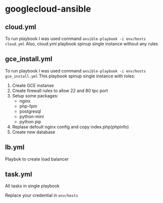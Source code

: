 # googlecloud-ansible

## cloud.yml
To run playbook I was used command `ansible-playbook -i env/hosts cloud.yml`
Also, cloud.yml playbook spinup single instance without any rules

## gce_install.yml
To run playbook I was used command `ansible-playbook -i env/hosts gce_install.yml`
This playbook spinup single instance with roles:
1. Create GCE instanse
2. Create firewall rules to allow 22 and 80 tpc port
3. Setup some packages:
   * nginx
   * php-fpm
   * postgresql
   * python-mini
   * python pip
4. Replase defoult nginx config and copy index.php(phpinfo)
5. Create new database

## lb.yml
Playbok to create load balancer

## task.yml
All tasks in single playbook

Replace your credential in `env/hosts`

